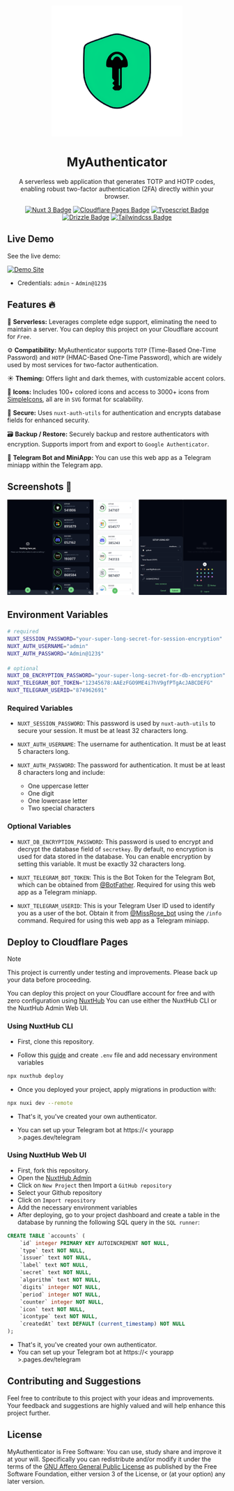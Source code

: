 <div align="center">
  <img src="./public/logo.png" width="300px" alt="logo" />
</div>
<h1 align="center">MyAuthenticator</h1>

<p align="center">A serverless web application that generates TOTP and HOTP codes, enabling robust two-factor authentication (2FA) directly within your browser.
</p>
<div align="center">
	
[![Nuxt 3 Badge](https://img.shields.io/badge/Nuxt_3-black?style=for-the-badge&logo=nuxtdotjs&link=https%3A%2F%2Fnuxt.com)](https://nuxt.com)
[![Cloudflare Pages Badge](https://img.shields.io/badge/Cloudflare_Pages-black?style=for-the-badge&logo=cloudflarepages&link=https%3A%2F%2Fpages.cloudflare.com)](https://pages.cloudflare.com)
[![Typescript Badge](https://img.shields.io/badge/Typescript-black?style=for-the-badge&logo=typescript&link=https%3A%2F%2Fwww.typescriptlang.org)](https://www.typescriptlang.org)
[![Drizzle Badge](https://img.shields.io/badge/Drizzle-black?style=for-the-badge&logo=drizzle&link=https%3A%2F%2Fdrizzle.com)](https://drizzle.com)
[![Tailwindcss Badge](https://img.shields.io/badge/Tailwindcss-black?style=for-the-badge&logo=tailwindcss&link=https%3A%2F%2Ftailwindcss.com)](https://tailwindcss.com)

</div>

## Live Demo

See the live demo:

[![Demo Site](https://img.shields.io/badge/Demo-Visit-blue?style=for-the-badge&logo=googlechrome)](https://my-authenticator.pages.dev)

- Credentials: `admin` - `Admin@123$`

## Features 🔥

🚀 **Serverless:** Leverages complete edge support, eliminating the need to maintain a server. You can deploy this project on your Cloudflare account for _`Free`_.

⚙️ **Compatibility:** MyAuthenticator supports `TOTP` (Time-Based One-Time Password) and `HOTP` (HMAC-Based One-Time Password), which are widely used by most services for two-factor authentication.

☀️ **Theming:** Offers light and dark themes, with customizable accent colors.

💫 **Icons:** Includes 100+ colored icons and access to 3000+ icons from [SimpleIcons](https://simpleicons.org/), all are in `SVG` format for scalability.

🔐 **Secure:** Uses `nuxt-auth-utils` for authentication and encrypts database fields for enhanced security.

🗃️ **Backup / Restore:** Securely backup and restore authenticators with encryption. Supports import from and export to `Google Authenticator`.

🤖 **Telegram Bot and MiniApp:** You can use this web app as a Telegram miniapp within the Telegram app.

## Screenshots 📱

![Screenshot](./public/screenshot.png)

## Environment Variables

```sh
# required
NUXT_SESSION_PASSWORD="your-super-long-secret-for-session-encryption"
NUXT_AUTH_USERNAME="admin"
NUXT_AUTH_PASSWORD="Admin@123$"

# optional
NUXT_DB_ENCRYPTION_PASSWORD="your-super-long-secret-for-db-encryption"
NUXT_TELEGRAM_BOT_TOKEN="12345678:AAEzFGO9ME4i7hV9gfPTgAcJABCDEFG"
NUXT_TELEGRAM_USERID="874962691"
```

### Required Variables

- `NUXT_SESSION_PASSWORD`: This password is used by `nuxt-auth-utils` to secure your session. It must be at least 32 characters long.

- `NUXT_AUTH_USERNAME`: The username for authentication. It must be at least 5 characters long.

- `NUXT_AUTH_PASSWORD`: The password for authentication. It must be at least 8 characters long and include:
  - One uppercase letter
  - One digit
  - One lowercase letter
  - Two special characters

### Optional Variables

- `NUXT_DB_ENCRYPTION_PASSWORD`: This password is used to encrypt and decrypt the database field of `secretkey`. By default, no encryption is used for data stored in the database. You can enable encryption by setting this variable. It must be exactly 32 characters long.

- `NUXT_TELEGRAM_BOT_TOKEN`: This is the Bot Token for the Telegram Bot, which can be obtained from [@BotFather](https://telegram.dog/BotFather). Required for using this web app as a Telegram miniapp.

- `NUXT_TELEGRAM_USERID`: This is your Telegram User ID used to identify you as a user of the bot. Obtain it from [@MissRose_bot](https://telegram.dog/MissRose_bot) using the `/info` command. Required for using this web app as a Telegram miniapp.

## Deploy to Cloudflare Pages

> [!NOTE]
> This project is currently under testing and improvements. Please back up your data before proceeding.

You can deploy this project on your Cloudflare account for free and with zero configuration using [NuxtHub](https://hub.nuxt.com)
You can use either the NuxtHub CLI or the NuxtHub Admin Web UI.

### Using NuxtHub CLI

- First, clone this repository.

- Follow this [guide](https://hub.nuxt.com/docs/getting-started/deploy) and create `.env` file and add necessary environment variables

```bash
npx nuxthub deploy
```

- Once you deployed your project, apply migrations in production with:

```bash
npx nuxi dev --remote
```

- That's it, you've created your own authenticator.

- You can set up your Telegram bot at https://< yourapp >.pages.dev/telegram

### Using NuxtHub Web UI

- First, fork this repository.
- Open the [NuxtHub Admin](https://admin.hub.nuxt.com/)
- Click on `New Project` then Import a `GitHub repository`
- Select your Github repository
- Click on `Import repository`
- Add the necessary environment variables
- After deploying, go to your project dashboard and create a table in the database by running the following SQL query in the `SQL runner`:

```sql
CREATE TABLE `accounts` (
	`id` integer PRIMARY KEY AUTOINCREMENT NOT NULL,
	`type` text NOT NULL,
	`issuer` text NOT NULL,
	`label` text NOT NULL,
	`secret` text NOT NULL,
	`algorithm` text NOT NULL,
	`digits` integer NOT NULL,
	`period` integer NOT NULL,
	`counter` integer NOT NULL,
	`icon` text NOT NULL,
	`icontype` text NOT NULL,
	`createdAt` text DEFAULT (current_timestamp) NOT NULL
);
```

- That's it, you've created your own authenticator.
- You can set up your Telegram bot at https://< yourapp >.pages.dev/telegram

## Contributing and Suggestions

Feel free to contribute to this project with your ideas and improvements. Your feedback and suggestions are highly valued and will help enhance this project further.

## License

MyAuthenticator is Free Software: You can use, study share and improve it at your
will. Specifically you can redistribute and/or modify it under the terms of the
[GNU Affero General Public License](https://www.gnu.org/licenses/agpl-3.0.en.html) as
published by the Free Software Foundation, either version 3 of the License, or
(at your option) any later version.
